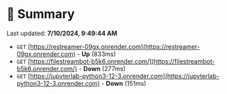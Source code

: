 # 📖 Summary
Last updated: **7/10/2024, 9:49:44 AM**

- `GET` [https://restreamer-09gx.onrender.com](https://restreamer-09gx.onrender.com) - **Up** (833ms)
- `GET` [https://filestreambot-b5k6.onrender.com/](https://filestreambot-b5k6.onrender.com/) - **Down** (277ms)
- `GET` [https://jupyterlab-python3-12-3.onrender.com](https://jupyterlab-python3-12-3.onrender.com) - **Down** (151ms)
